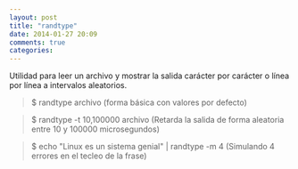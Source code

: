 ```yaml
---
layout: post
title: "randtype"
date: 2014-01-27 20:09
comments: true
categories: 
---
```

Utilidad para leer un archivo y mostrar la salida carácter por carácter o línea por línea a intervalos aleatorios.

>$ randtype archivo (forma básica con valores por defecto)

>$ randtype -t 10,100000 archivo (Retarda la salida de forma aleatoria entre 10 y 100000 microsegundos)

>$ echo "Linux es un sistema genial" | randtype -m 4 (Simulando 4 errores en el tecleo de la frase)

